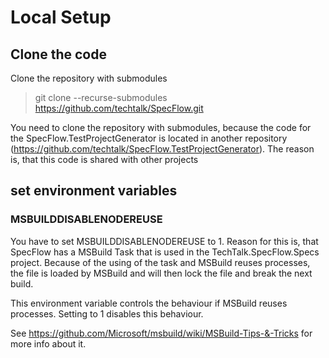 # Local Setup

## Clone the code

Clone the repository with submodules

> git clone --recurse-submodules https://github.com/techtalk/SpecFlow.git

You need to clone the repository with submodules, because the code for the SpecFlow.TestProjectGenerator is located in another repository (https://github.com/techtalk/SpecFlow.TestProjectGenerator). The reason is, that this code is shared with other projects

## set environment variables

### MSBUILDDISABLENODEREUSE

You have to set MSBUILDDISABLENODEREUSE to 1.
Reason for this is, that SpecFlow has a MSBuild Task that is used in the TechTalk.SpecFlow.Specs project. Because of the using of the task and MSBuild reuses processes, the file is loaded by MSBuild and will then lock the file and break the next build.

This environment variable controls the behaviour if MSBuild reuses processes. Setting to 1 disables this behaviour.

See https://github.com/Microsoft/msbuild/wiki/MSBuild-Tips-&-Tricks for more info about it.